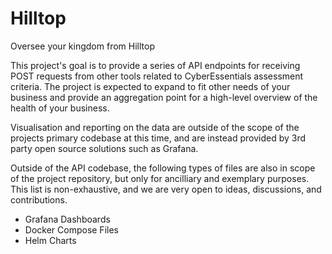 # Hilltop
Oversee your kingdom from Hilltop

This project's goal is to provide a series of API endpoints for receiving POST requests from other tools related to CyberEssentials assessment criteria. The project is expected to expand to fit other needs of your business and provide an aggregation point for a high-level overview of the health of your business.

Visualisation and reporting on the data are outside of the scope of the projects primary codebase at this time, and are instead provided by 3rd party open source solutions such as Grafana.

Outside of the API codebase, the following types of files are also in scope of the project repository, but only for ancilliary and exemplary purposes. This list is non-exhaustive, and we are very open to ideas, discussions, and contributions.

- Grafana Dashboards
- Docker Compose Files
- Helm Charts
